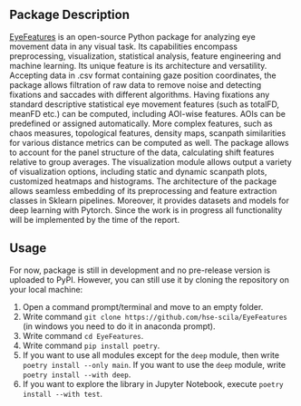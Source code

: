 ## Package Description

[EyeFeatures](https://github.com/hse-scila/EyeFeatures) is an open-source Python package for analyzing eye movement
data in any visual task. Its capabilities encompass preprocessing, visualization,
statistical analysis, feature engineering and machine learning. Its unique feature
is its architecture and versatility. Accepting data in .csv format containing gaze
position coordinates, the package allows filtration of raw data to remove noise and
detecting fixations and saccades with different algorithms. Having fixations any
standard descriptive statistical eye movement features (such as totalFD, meanFD etc.)
can be computed, including AOI-wise features. AOIs can be predefined or assigned
automatically. More complex features, such as chaos measures, topological features,
density maps, scanpath similarities for various distance metrics can be computed as well.
The package allows to account for the panel structure of the data, calculating shift
features relative to group averages. The visualization module allows output a variety
of visualization options, including static and dynamic scanpath plots, customized heatmaps
and histograms. The architecture of the package allows seamless embedding of its
preprocessing and feature extraction classes in Sklearn pipelines. Moreover, it provides
datasets and models for deep learning with Pytorch. Since the work is in progress all
functionality will be implemented by the time of the report.

## Usage

For now, package is still in development and no pre-release version is uploaded to PyPI. However, you can still use it
by cloning the repository on your local machine:

1. Open a command prompt/terminal and move to an empty folder.
2. Write command `git clone https://github.com/hse-scila/EyeFeatures` (in windows you need to do it in anaconda prompt).
3. Write command `cd EyeFeatures`.
4. Write command `pip install poetry`.
5. If you want to use all modules except for the `deep` module, then write `poetry install --only main`.
If you want to use the `deep` module, write `poetry install --with deep`. 
6. If you want to explore the library in Jupyter Notebook, execute `poetry install --with test`.

